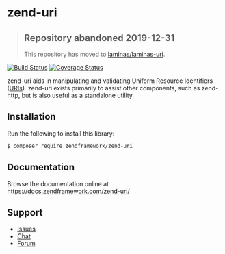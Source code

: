 # zend-uri

> ## Repository abandoned 2019-12-31
>
> This repository has moved to [laminas/laminas-uri](https://github.com/laminas/laminas-uri).

[![Build Status](https://secure.travis-ci.org/zendframework/zend-uri.svg?branch=master)](https://secure.travis-ci.org/zendframework/zend-uri)
[![Coverage Status](https://coveralls.io/repos/github/zendframework/zend-uri/badge.svg?branch=master)](https://coveralls.io/github/zendframework/zend-uri?branch=master)

zend-uri aids in manipulating and validating Uniform Resource Identifiers
([URIs](http://www.ietf.org/rfc/rfc3986.txt)). zend-uri exists primarily to
assist other components, such as zend-http, but is also useful as a standalone
utility.

## Installation

Run the following to install this library:

```bash
$ composer require zendframework/zend-uri
```

## Documentation

Browse the documentation online at https://docs.zendframework.com/zend-uri/

## Support

* [Issues](https://github.com/zendframework/zend-uri/issues/)
* [Chat](https://zendframework-slack.herokuapp.com/)
* [Forum](https://discourse.zendframework.com/)
